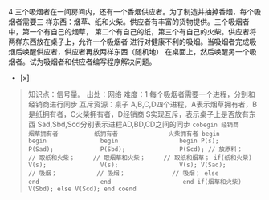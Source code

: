 4
三个吸烟者在一间房间内，还有一个香烟供应者。为了制造并抽掉香烟，每个吸烟者需要三
样东西：烟草、纸和火柴。供应者有丰富的货物提供。三个吸烟者中，第一个有自己的烟草，
第二个有自己的纸，第三个有自己的火柴。供应者将两样东西放在桌子上，允许一个吸烟者
进行对健康不利的吸烟。当吸烟者完成吸烟后唤醒供应者，供应者再放两样东西（随机地） 在桌面上，然后唤醒另一个吸烟者。试为吸烟者和供应者编写程序解决问题。
- [x]  

> 知识点：信号量。
> 出处：网络
> 难度：1
> 每个吸烟者需要一个进程，分别和经销商进行同步
> 互斥资源：桌子
> A,B,C,D四个进程，A表示烟草拥有者，B是纸拥有者，C火柴拥有者，D经销商
> S实现互斥，表示桌子上是否放有东西
> Sad,Sbd,Scd分别表示进程AD,BD,CD之间的同步
>     ```
>      cobegin
>      经销商              烟草拥有者          纸拥有者              火柴拥有者
>        begin               begin               begin                 begin
>          P(s);               P(Sad);             P(Sbd);               P(Scd);
>          // 放原料；         // 取纸和火柴；     // 取烟草和火柴；     // 取纸和烟草；
>          if(纸和火柴)        V(s);               V(s);                 V(s);
>            V(Sad);           // 吸烟；           // 吸烟；             // 吸烟；
>          else              end                 end                    end
>            if(烟草和火柴)
>              V(Sbd);
>           else
>             V(Scd);
>          end
>      coend
>     ```
>     
